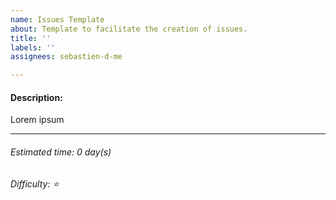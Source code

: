 ```yaml
---
name: Issues Template
about: Template to facilitate the creation of issues.
title: ''
labels: ''
assignees: sebastien-d-me

---
```


#### Description:
Lorem ipsum

------------

###### Estimated time: 0 day(s)
###### Difficulty: ⭐
